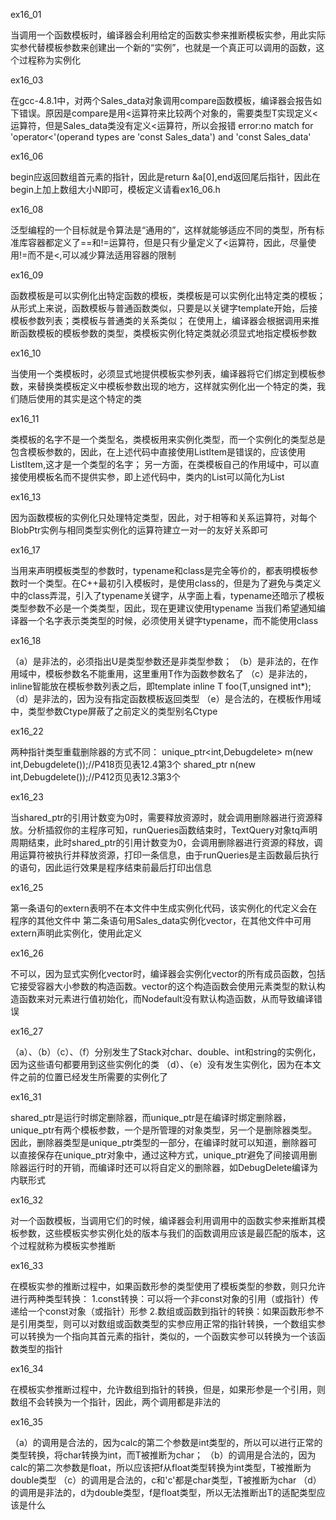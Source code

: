 ex16_01

当调用一个函数模板时，编译器会利用给定的函数实参来推断模板实参，用此实际实参代替模板参数来创建出一个新的“实例”，也就是一个真正可以调用的函数，这个过程称为实例化

ex16_03

在gcc-4.8.1中，对两个Sales_data对象调用compare函数模板，编译器会报告如下错误。原因是compare是用<运算符来比较两个对象的，需要类型T实现定义<运算符，但是Sales_data类没有定义<运算符，所以会报错
error:no match for 'operator<'(operand types are 'const Sales_data') and 'const Sales_data'

ex16_06

begin应返回数组首元素的指针，因此是return &a[0],end返回尾后指针，因此在begin上加上数组大小N即可，模板定义请看ex16_06.h

ex16_08

泛型编程的一个目标就是令算法是“通用的”，这样就能够适应不同的类型，所有标准库容器都定义了==和!=运算符，但是只有少量定义了<运算符，因此，尽量使用!=而不是<,可以减少算法适用容器的限制

ex16_09

函数模板是可以实例化出特定函数的模板，类模板是可以实例化出特定类的模板；
从形式上来说，函数模板与普通函数类似，只要是以关键字template开始，后接模板参数列表；类模板与普通类的关系类似；
在使用上，编译器会根据调用来推断函数模板的模板参数的类型，类模板实例化特定类就必须显式地指定模板参数

ex16_10

当使用一个类模板时，必须显式地提供模板实参列表，编译器将它们绑定到模板参数，来替换类模板定义中模板参数出现的地方，这样就实例化出一个特定的类，我们随后使用的其实是这个特定的类

ex16_11

类模板的名字不是一个类型名，类模板用来实例化类型，而一个实例化的类型总是包含模板参数的，因此，在上述代码中直接使用ListItem是错误的，应该使用ListItem<element>,这才是一个类型的名字；
  另一方面，在类模板自己的作用域中，可以直接使用模板名而不提供实参，即上述代码中，类内的List<elemType>可以简化为List

ex16_13

因为函数模板的实例化只处理特定类型，因此，对于相等和关系运算符，对每个BlobPtr实例与相同类型实例化的运算符建立一对一的友好关系即可

ex16_17

当用来声明模板类型的参数时，typename和class是完全等价的，都表明模板参数时一个类型。在C++最初引入模板时，是使用class的，但是为了避免与类定义中的class弄混，引入了typename关键字，从字面上看，typename还暗示了模板类型参数不必是一个类类型，因此，现在更建议使用typename
  当我们希望通知编译器一个名字表示类类型的时候，必须使用关键字typename，而不能使用class
  
ex16_18

（a）是非法的，必须指出U是类型参数还是非类型参数；
（b）是非法的，在作用域中，模板参数名不能重用，这里重用T作为函数参数名了
（c）是非法的，inline智能放在模板参数列表之后，即template<typename T> inline T foo(T,unsigned int*);
（d）是非法的，因为没有指定函数模板返回类型
（e）是合法的，在模板作用域中，类型参数Ctype屏蔽了之前定义的类型别名Ctype


ex16_22

两种指针类型重载删除器的方式不同：
unique_ptr<int,Debugdelete> m(new int,Debugdelete());//P418页见表12.4第3个
shared_ptr<int> n(new int,Debugdelete());//P412页见表12.3第3个

ex16_23

当shared_ptr的引用计数变为0时，需要释放资源时，就会调用删除器进行资源释放。分析插叙你的主程序可知，runQueries函数结束时，TextQuery对象tq声明周期结束，此时shared_ptr的引用计数变为0，会调用删除器进行资源的释放，调用运算符被执行并释放资源，打印一条信息，由于runQueries是主函数最后执行的语句，因此运行效果是程序结束前最后打印出信息

ex16_25

第一条语句的extern表明不在本文件中生成实例化代码，该实例化的代定义会在程序的其他文件中
第二条语句用Sales_data实例化vector，在其他文件中可用extern声明此实例化，使用此定义

ex16_26

不可以，因为显式实例化vector<Nodefault>时，编译器会实例化vector的所有成员函数，包括它接受容器大小参数的构造函数。vector的这个构造函数会使用元素类型的默认构造函数来对元素进行值初始化，而Nodefault没有默认构造函数，从而导致编译错误
  
ex16_27

（a）、（b）（c）、（f）分别发生了Stack对char、double、int和string的实例化，因为这些语句都要用到这些实例化的类
（d）、（e）没有发生实例化，因为在本文件之前的位置已经发生所需要的实例化了

ex16_31

shared_ptr是运行时绑定删除器，而unique_ptr是在编译时绑定删除器，unique_ptr有两个模板参数，一个是所管理的对象类型，另一个是删除器类型。因此，删除器类型是unique_ptr类型的一部分，在编译时就可以知道，删除器可以直接保存在unique_ptr对象中，通过这种方式，unique_ptr避免了间接调用删除器运行时的开销，而编译时还可以将自定义的删除器，如DebugDelete编译为内联形式

ex16_32

对一个函数模板，当调用它们的时候，编译器会利用调用中的函数实参来推断其模板参数，这些模板实参实例化处的版本与我们的函数调用应该是最匹配的版本，这个过程就称为模板实参推断

ex16_33

在模板实参的推断过程中，如果函数形参的类型使用了模板类型的参数，则只允许进行两种类型转换：
1.const转换：可以将一个非const对象的引用（或指针）传递给一个const对象（或指针）形参
2.数组或函数到指针的转换：如果函数形参不是引用类型，则可以对数组或函数类型的实参应用正常的指针转换，一个数组实参可以转换为一个指向其首元素的指针，类似的，一个函数实参可以转换为一个该函数类型的指针

ex16_34

在模板实参推断过程中，允许数组到指针的转换，但是，如果形参是一个引用，则数组不会转换为一个指针，因此，两个调用都是非法的

ex16_35

（a）的调用是合法的，因为calc的第二个参数是int类型的，所以可以进行正常的类型转换，将char转换为int，而T被推断为char；
（b）的调用是合法的，因为calc的第二次参数是float，所以应该把f从float类型转换为int类型，T被推断为double类型
（c）的调用是合法的，c和'c'都是char类型，T被推断为char
（d）的调用是非法的，d为double类型，f是float类型，所以无法推断出T的适配类型应该是什么
